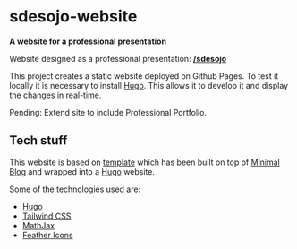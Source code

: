 # sdesojo-website

__A website for a professional presentation__

Website designed as a professional presentation: [**/sdesojo**](https://sdesojo.github.io/sdesojo/)

This project creates a static website deployed on Github Pages. To test it locally it is necessary to install [Hugo](https://gohugo.io/getting-started/installing/). This allows it to develop it and display the changes in real-time.

Pending: Extend site to include Professional Portfolio.

## Tech stuff

This website is based on [template](https://github.com/peterampazzo/project-website-template) which has been built on top of [Minimal Blog](https://github.com/tailwindtoolbox/Minimal-Blog) and wrapped into a [Hugo](https://gohugo.io/) website. 

Some of the technologies used are:
* [Hugo](https://gohugo.io/)
* [Tailwind CSS](https://tailwindcss.com/)
* [MathJax](https://www.mathjax.org/)
* [Feather Icons](https://feathericons.com/)